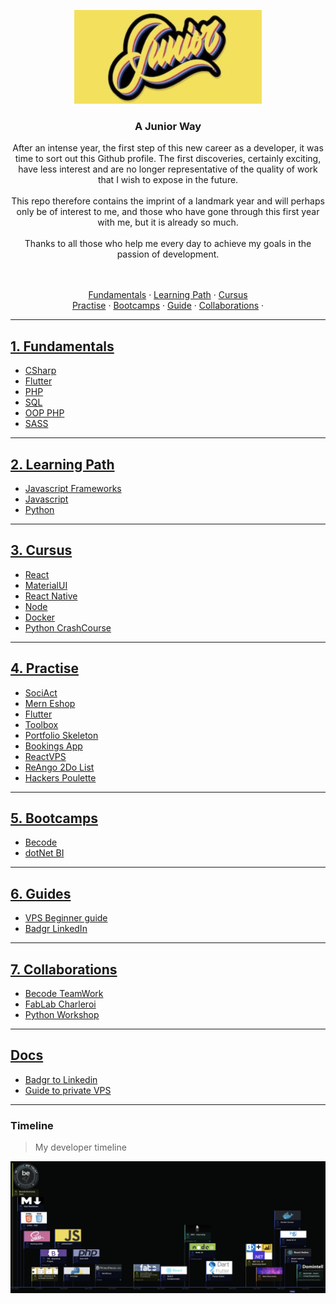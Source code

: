 
<p align="center">
    <img src="./images/junior.png" alt="Logo" width="300" height=150">
</p>

<h3 align="center">A Junior Way</h3>

<p align="center">
    After an intense year, the first step of this new career as a developer, it was time to sort out this Github profile.
The first discoveries, certainly exciting, have less interest and are no longer representative of the quality of work
that I wish to expose in the future.
<br />
<br />
This repo therefore contains the imprint of a landmark year and will perhaps only be of interest to me, and those who
have gone through this first year with me, but it is already so much.
<br />
<br />
Thanks to all those who help me every day to achieve my goals in the passion of development.
</p>
<p align="center">
    <br />
    <br />
    <a href="#fundamentals">Fundamentals</a>
    ·
    <a href="#learning-path">Learning Path</a>
    ·
    <a href="#cursus">Cursus</a>
    <br />
    <a href="#practise">Practise</a>
    ·
    <a href="#bootcamps">Bootcamps</a>
    ·
    <a href="#guides">Guide</a>
    ·
    <a href="#collaborations">Collaborations</a>
    ·
</p>

---

##  [1. Fundamentals](https://github.com/nicode-io/A_Junior_Way/tree/main/02-Fundamentals)

*   [CSharp]()
*   [Flutter]()
*   [PHP]()
*   [SQL]()
*   [OOP PHP]()
*   [SASS]()

---

##  [2. Learning Path]()

*   [Javascript Frameworks]()
*   [Javascript]()
*   [Python]()

---

##  [3. Cursus]()

*   [React]() 
*   [MaterialUI]()
*   [React Native]()
*   [Node]()
*   [Docker]()
*   [Python CrashCourse]()

---

##  [4. Practise]()

*   [SociAct]()
*   [Mern Eshop]()
*   [Flutter]()
*   [Toolbox]()
*   [Portfolio Skeleton]()
*   [Bookings App]()
*   [ReactVPS]()
*   [ReAngo 2Do List]()
*   [Hackers Poulette]()

---

##  [5. Bootcamps]()

*   [Becode]()
*   [dotNet BI]()

---

##  [6. Guides]()

*   [VPS Beginner guide]()
*   [Badgr LinkedIn]()

---

##  [7. Collaborations]()

*   [Becode TeamWork]()
*   [FabLab Charleroi]()
*   [Python Workshop]()

---

##  [Docs](https://github.com/nicode-io/A_Junior_Way/tree/main/04-Docs)

*   [Badgr to Linkedin](https://github.com/nicode-io/A_Junior_Way/tree/main/04-Docs/01-Badgr-To-LinkedIn)
*   [Guide to private VPS](https://github.com/nicode-io/A_Junior_Way/tree/main/04-Docs/02-Guide_to_private_server)

---

### Timeline

> My developer timeline

![Timeline](https://github.com/nicode-io/nicode-io/blob/master/images/Timeline.png)
